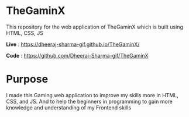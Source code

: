 # TheGaminX

This repository for the web application of TheGaminX which is built using HTML, CSS, JS

**Live** : https://dheeraj-sharma-gif.github.io/TheGaminX/

**Code** : https://github.com/Dheeraj-Sharma-gif/TheGaminX

# Purpose 
I made this Gaming web application to improve my skills more in HTML, CSS, and JS. And to help the beginners in programming to gain more knowledge and understanding of my Frontend skills 
